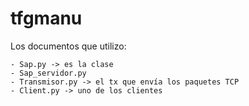 # tfgmanu

Los documentos que utilizo:

    - Sap.py -> es la clase
    - Sap_servidor.py 
    - Transmisor.py -> el tx que envía los paquetes TCP
    - Client.py -> uno de los clientes
